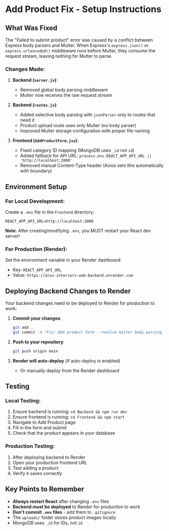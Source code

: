 # Add Product Fix - Setup Instructions

## What Was Fixed

The "Failed to submit product" error was caused by a conflict between Express body parsers and Multer. When Express's `express.json()` or `express.urlencoded()` middleware runs before Multer, they consume the request stream, leaving nothing for Multer to parse.

### Changes Made:

1. **Backend (`server.js`)**:
   - Removed global body parsing middleware
   - Multer now receives the raw request stream

2. **Backend (`routes.js`)**:
   - Added selective body parsing with `jsonParser` only to routes that need it
   - Product upload route uses only Multer (no body parser)
   - Improved Multer storage configuration with proper file naming

3. **Frontend (`AddProductForm.jsx`)**:
   - Fixed category ID mapping (MongoDB uses `_id` not `id`)
   - Added fallback for API URL: `process.env.REACT_APP_API_URL || 'http://localhost:2000'`
   - Removed manual Content-Type header (Axios sets this automatically with boundary)

## Environment Setup

### For Local Development:

Create a `.env` file in the `Frontend` directory:

```env
REACT_APP_API_URL=http://localhost:2000
```

**Note**: After creating/modifying `.env`, you MUST restart your React dev server!

### For Production (Render):

Set the environment variable in your Render dashboard:
- Key: `REACT_APP_API_URL`
- Value: `https://alos-interiors-web-backend.onrender.com`

## Deploying Backend Changes to Render

Your backend changes need to be deployed to Render for production to work:

1. **Commit your changes**:
   ```bash
   git add .
   git commit -m "Fix: Add product form - resolve multer body parsing conflict"
   ```

2. **Push to your repository**:
   ```bash
   git push origin main
   ```

3. **Render will auto-deploy** (if auto-deploy is enabled)
   - Or manually deploy from the Render dashboard

## Testing

### Local Testing:
1. Ensure backend is running: `cd Backend && npm run dev`
2. Ensure frontend is running: `cd Frontend && npm start`
3. Navigate to Add Product page
4. Fill in the form and submit
5. Check that the product appears in your database

### Production Testing:
1. After deploying backend to Render
2. Open your production frontend URL
3. Test adding a product
4. Verify it saves correctly

## Key Points to Remember

- **Always restart React** after changing `.env` files
- **Backend must be deployed** to Render for production to work
- **Don't commit `.env` files** - add them to `.gitignore`
- The `uploads/` folder stores product images locally
- MongoDB uses `_id` for IDs, not `id`

